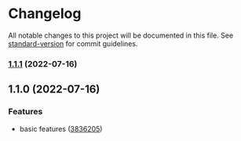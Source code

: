 # Changelog

All notable changes to this project will be documented in this file. See [standard-version](https://github.com/conventional-changelog/standard-version) for commit guidelines.

### [1.1.1](https://github.com/lordsequoia/workspaces/compare/v1.1.0...v1.1.1) (2022-07-16)

## 1.1.0 (2022-07-16)


### Features

* basic features ([3836205](https://github.com/lordsequoia/workspaces/commit/3836205b73ea022addddad18db85c7170551d155))
